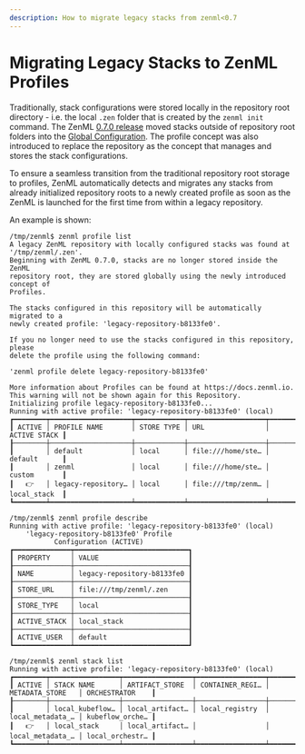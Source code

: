 ```yaml
---
description: How to migrate legacy stacks from zenml<0.7
---
```


# Migrating Legacy Stacks to ZenML Profiles

Traditionally, stack configurations were stored locally in the repository root
directory - i.e. the local `.zen` folder that is created by the `zenml init`
command. The ZenML 
[0.7.0 release](https://github.com/zenml-io/zenml/blob/main/RELEASE_NOTES.md#070)
moved stacks outside of repository root folders into the 
[Global Configuration](../../resources/global-config.md).
The profile concept was also introduced to replace the repository as the
concept that manages and stores the stack configurations.

To ensure a seamless transition from the traditional repository root storage
to profiles, ZenML automatically detects and migrates any stacks from
already initialized repository roots to a newly created profile as soon as the
ZenML is launched for the first time from within a legacy repository.

An example is shown:

```
/tmp/zenml$ zenml profile list
A legacy ZenML repository with locally configured stacks was found at 
'/tmp/zenml/.zen'.
Beginning with ZenML 0.7.0, stacks are no longer stored inside the ZenML 
repository root, they are stored globally using the newly introduced concept of
Profiles.

The stacks configured in this repository will be automatically migrated to a 
newly created profile: 'legacy-repository-b8133fe0'.

If you no longer need to use the stacks configured in this repository, please 
delete the profile using the following command:

'zenml profile delete legacy-repository-b8133fe0'

More information about Profiles can be found at https://docs.zenml.io.
This warning will not be shown again for this Repository.
Initializing profile legacy-repository-b8133fe0...
Running with active profile: 'legacy-repository-b8133fe0' (local)
┏━━━━━━━━┯━━━━━━━━━━━━━━━━━━━━┯━━━━━━━━━━━━┯━━━━━━━━━━━━━━━━━━━┯━━━━━━━━━━━━━━┓
┃ ACTIVE │ PROFILE NAME       │ STORE TYPE │ URL               │ ACTIVE STACK ┃
┠────────┼────────────────────┼────────────┼───────────────────┼──────────────┨
┃        │ default            │ local      │ file:///home/ste… │ default      ┃
┃        │ zenml              │ local      │ file:///home/ste… │ custom       ┃
┃   👉   │ legacy-repository… │ local      │ file:///tmp/zenm… │ local_stack  ┃
┗━━━━━━━━┷━━━━━━━━━━━━━━━━━━━━┷━━━━━━━━━━━━┷━━━━━━━━━━━━━━━━━━━┷━━━━━━━━━━━━━━┛

/tmp/zenml$ zenml profile describe
Running with active profile: 'legacy-repository-b8133fe0' (local)
    'legacy-repository-b8133fe0' Profile     
           Configuration (ACTIVE)            
┏━━━━━━━━━━━━━━┯━━━━━━━━━━━━━━━━━━━━━━━━━━━━┓
┃ PROPERTY     │ VALUE                      ┃
┠──────────────┼────────────────────────────┨
┃ NAME         │ legacy-repository-b8133fe0 ┃
┠──────────────┼────────────────────────────┨
┃ STORE_URL    │ file:///tmp/zenml/.zen     ┃
┠──────────────┼────────────────────────────┨
┃ STORE_TYPE   │ local                      ┃
┠──────────────┼────────────────────────────┨
┃ ACTIVE_STACK │ local_stack                ┃
┠──────────────┼────────────────────────────┨
┃ ACTIVE_USER  │ default                    ┃
┗━━━━━━━━━━━━━━┷━━━━━━━━━━━━━━━━━━━━━━━━━━━━┛

/tmp/zenml$ zenml stack list
Running with active profile: 'legacy-repository-b8133fe0' (local)
┏━━━━━━━━┯━━━━━━━━━━━━━━━━━┯━━━━━━━━━━━━━━━━━┯━━━━━━━━━━━━━━━━━┯━━━━━━━━━━━━━━━━━━┯━━━━━━━━━━━━━━━━━┓
┃ ACTIVE │ STACK NAME      │ ARTIFACT_STORE  │ CONTAINER_REGI… │ METADATA_STORE   │ ORCHESTRATOR    ┃
┠────────┼─────────────────┼─────────────────┼─────────────────┼──────────────────┼─────────────────┨
┃        │ local_kubeflow… │ local_artifact… │ local_registry  │ local_metadata_… │ kubeflow_orche… ┃
┃   👉   │ local_stack     │ local_artifact… │                 │ local_metadata_… │ local_orchestr… ┃
┗━━━━━━━━┷━━━━━━━━━━━━━━━━━┷━━━━━━━━━━━━━━━━━┷━━━━━━━━━━━━━━━━━┷━━━━━━━━━━━━━━━━━━┷━━━━━━━━━━━━━━━━━┛
```